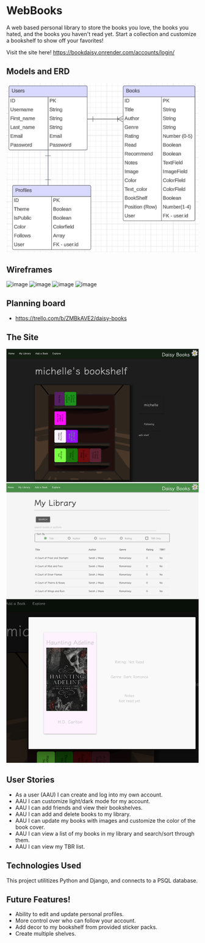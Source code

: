 # WebBooks
A web based personal library to store the books you love, the books you hated, and the books you haven't read yet. Start a collection and customize a bookshelf to show off your favorites!

Visit the site here! https://bookdaisy.onrender.com/accounts/login/

## Models and ERD
![image](./bookdaisy/media/image.png)

## Wireframes
![image](https://github.com/user-attachments/assets/7f85c517-95e8-48bf-9339-8e332aa5887d)
![image](https://github.com/user-attachments/assets/0d950410-2285-44db-b797-aefd8dd249ce)
![image](https://github.com/user-attachments/assets/dac872c7-10a3-4726-b7f0-4059705f894c)
![image](https://github.com/user-attachments/assets/9f3de171-0c0b-409a-a487-8fceaee2a3ae)

## Planning board
* https://trello.com/b/ZMBkAVE2/daisy-books

## The Site
![image](./bookdaisy/media/image-3.png)
![image](./bookdaisy/media/image-1.png)
![image](./bookdaisy/media/image-4.png)

## User Stories
* As a user (AAU) I can create and log into my own account.
* AAU I can customize light/dark mode for my account.
* AAU I can add friends and view their bookshelves.
* AAU I can add and delete books to my library.
* AAU I can update my books with images and customize the color of the book cover.
* AAU I can view a list of my books in my library and search/sort through them.
* AAU I can view my TBR list.

## Technologies Used
This project utilitizes Python and Django, and connects to a PSQL database.

## Future Features!
* Ability to edit and update personal profiles.
* More control over who can follow your account.
* Add decor to my bookshelf from provided sticker packs.
* Create multiple shelves.